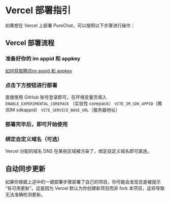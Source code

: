 # Vercel 部署指引

如果想在 Vercel 上部署 PureChat，可以按照以下步骤进行操作：

## Vercel 部署流程

### 准备好你的 im appid 和 appkey

[如何获取腾讯im appid 和 appkey](/feedback/questions.html#如何获取腾讯im-appid-和-appkey)

### 点击下方按钮进行部署

<deploy-button />

<!-- [![][deploy-button]][deploy-link] -->
直接使用 GitHub 账号登录即可，在环境变量页填入
`ENABLE_EXPERIMENTAL_COREPACK` （实验性 corepack）
`VITE_IM_SDK_APPID`（腾讯IM sdkappid）
`VITE_SERVICE_BASE_URL`（服务器地址）

### 部署完毕后，即可开始使用

### 绑定自定义域名（可选）

Vercel 分配的域名 DNS 在某些区域被污染了，绑定自定义域名即可直连。

## 自动同步更新

如果你根据上述中的一键部署步骤部署了自己的项目，你可能会发现总是被提示 “有可用更新”。这是因为 Vercel 默认为你创建新项目而非 fork 本项目，这将导致无法准确检测更新。

<!-- LINK GROUP -->

[deploy-button]: https://vercel.com/button
[deploy-link]: https://vercel.com/new/clone?repository-url=https%3A%2F%2Fgithub.com%2FHyk260%2FPureChat&env=ENABLE_EXPERIMENTAL_COREPACK,VITE_IM_SDK_APPID,VITE_SERVICE_BASE_URL&project-name=pure-chat&repository-name=pure-chat